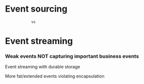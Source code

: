 # Event sourcing
                vs
# Event streaming

### Weak events NOT capturing important business events

Event streaming with durable storage

More fat/extended events violating encapsulation
